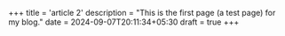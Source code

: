 +++
title = 'article 2'
description = "This is the first page (a test page) for my blog."
date = 2024-09-07T20:11:34+05:30
draft = true
+++
